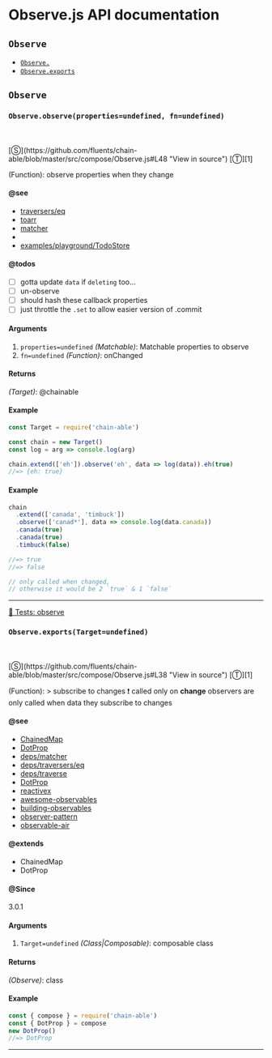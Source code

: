 # Observe.js API documentation

<!-- div class="toc-container" -->

<!-- div -->

## `Observe`
* <a href="#Observe-prototype-"  data-meta="observe properties undefined fn undefined"  data-call="observe properties undefined fn undefined"  data-category="Methods"  data-description="Function observe properties when they change"  data-member="Observe"  data-see="href https github com fluents chain able blob master src deps traversers eq js label traversers eq href https github com fluents chain able blob master src deps to setToArray js label toarr href https github com fluents chain able blob master src deps is matcher js label matcher href https github com fluents chain able search utf8 E2 9C 93 q examples playground TodoStore type label examples playground TodoStore"  data-todos="gotta update data if deleting too un observe should hash these callback properties just throttle the set to allow easier version of commit"  data-all="meta observe properties undefined fn undefined call observe properties undefined fn undefined category Methods description Function observe properties when they change name member Observe see href https github com fluents chain able blob master src deps traversers eq js label traversers eq href https github com fluents chain able blob master src deps to setToArray js label toarr href https github com fluents chain able blob master src deps is matcher js label matcher href https github com fluents chain able search utf8 E2 9C 93 q examples playground TodoStore type label examples playground TodoStore notes todos gotta update data if deleting too n un observe n should hash these callback properties n just throttle the set to allow easier version of commit n klassProps" >`Observe.`</a>
* <a href="#Observe-prototype-exports"  data-meta="ChainedMap DotProp exports Target undefined"  data-call="exports Target undefined"  data-category="Chainable"  data-description="Function subscribe to changes called only on change observers are only called when data they subscribe to changes"  data-name="exports"  data-member="Observe"  data-see="href https github com fluents chain able blob master src ChainedMap js label ChainedMap href https github com fluents chain able blob master src compose DotProp js label DotProp href https github com fluents chain able blob master src deps matcher any key val js label deps matcher href https github com fluents chain able blob master src deps traversers eq js label deps traversers eq href https github com fluents chain able blob master src deps traverse js label deps traverse href https github com fluents chain able blob master src compose DotProp js label DotProp href https github com ReactiveX rxjs blob master src Subscriber ts label reactivex href https github com sindresorhus awesome observables label awesome observables href https medium com benlesh learning observable by building observable d5da57405d87 label building observables href https github com iluwatar java design patterns tree master observer label observer pattern href https github com tusharmath observable air label observable air"  data-all="meta ChainedMap DotProp n n exports Target undefined call exports Target undefined category Chainable description Function subscribe to changes called only on change observers are only called when data they subscribe to changes name exports member Observe see href https github com fluents chain able blob master src ChainedMap js label ChainedMap href https github com fluents chain able blob master src compose DotProp js label DotProp href https github com fluents chain able blob master src deps matcher any key val js label deps matcher href https github com fluents chain able blob master src deps traversers eq js label deps traversers eq href https github com fluents chain able blob master src deps traverse js label deps traverse href https github com fluents chain able blob master src compose DotProp js label DotProp href https github com ReactiveX rxjs blob master src Subscriber ts label reactivex href https github com sindresorhus awesome observables label awesome observables href https medium com benlesh learning observable by building observable d5da57405d87 label building observables href https github com iluwatar java design patterns tree master observer label observer pattern href https github com tusharmath observable air label observable air notes todos klassProps" >`Observe.exports`</a>

<!-- /div -->

<!-- /div -->

<!-- div class="doc-container" -->

<!-- div -->

## `Observe`

<!-- div -->

<h3 id="Observe-prototype-" data-member="Observe" data-category="Methods" data-name="Observe"><code>Observe.observe(properties=undefined, fn=undefined)</code></h3>
<br>
<br>
[&#x24C8;](https://github.com/fluents/chain-able/blob/master/src/compose/Observe.js#L48 "View in source") [&#x24C9;][1]

(Function): observe properties when they change


#### @see 

* <a href="https://github.com/fluents/chain-able/blob/master/src/deps/traversers/eq.js" >traversers/eq</a>
* <a href="https://github.com/fluents/chain-able/blob/master/src/deps/to/setToArray.js" >toarr</a>
* <a href="https://github.com/fluents/chain-able/blob/master/src/deps/is/matcher.js" >matcher</a>
* <a href="undefined" ></a>
* <a href="https://github.com/fluents/chain-able/search?utf8=%E2%9C%93&q=examples/playground/TodoStore&type=" >examples/playground/TodoStore</a>

#### @todos 

- [ ] gotta update `data` if `deleting` too...
- [ ] un-observe
- [ ] should hash these callback properties
- [ ] just throttle the `.set` to allow easier version of .commit
 
#### Arguments
1. `properties=undefined` *(Matchable)*: Matchable properties to observe
2. `fn=undefined` *(Function)*: onChanged

#### Returns
*(Target)*: @chainable

#### Example
```js
const Target = require('chain-able')

const chain = new Target()
const log = arg => console.log(arg)

chain.extend(['eh']).observe('eh', data => log(data)).eh(true)
//=> {eh: true}

```
#### Example
```js
chain
  .extend(['canada', 'timbuck'])
  .observe(['canad*'], data => console.log(data.canada))
  .canada(true)
  .canada(true)
  .timbuck(false)

//=> true
//=> false

// only called when changed,
// otherwise it would be 2 `true` & 1 `false`

```
---

<!-- /div -->

<!-- div -->

<a href="https://github.com/fluents/chain-able/blob/master/test/observe.js">🔬  Tests: observe</a>&nbsp;

<h3 id="Observe-prototype-exports" data-member="Observe" data-category="Chainable" data-name="exports"><code>Observe.exports(Target=undefined)</code></h3>
<br>
<br>
[&#x24C8;](https://github.com/fluents/chain-able/blob/master/src/compose/Observe.js#L38 "View in source") [&#x24C9;][1]

(Function): > subscribe to changes ❗ called only on **change** observers are only called when data they subscribe to changes


#### @see 

* <a href="https://github.com/fluents/chain-able/blob/master/src/ChainedMap.js" >ChainedMap</a>
* <a href="https://github.com/fluents/chain-able/blob/master/src/compose/DotProp.js" >DotProp</a>
* <a href="https://github.com/fluents/chain-able/blob/master/src/deps/matcher/any-key-val.js" >deps/matcher</a>
* <a href="https://github.com/fluents/chain-able/blob/master/src/deps/traversers/eq.js" >deps/traversers/eq</a>
* <a href="https://github.com/fluents/chain-able/blob/master/src/deps/traverse.js" >deps/traverse</a>
* <a href="https://github.com/fluents/chain-able/blob/master/src/compose/DotProp.js" >DotProp</a>
* <a href="https://github.com/ReactiveX/rxjs/blob/master/src/Subscriber.ts" >reactivex</a>
* <a href="https://github.com/sindresorhus/awesome-observables" >awesome-observables</a>
* <a href="https://medium.com/@benlesh/learning-observable-by-building-observable-d5da57405d87" >building-observables</a>
* <a href="https://github.com/iluwatar/java-design-patterns/tree/master/observer" >observer-pattern</a>
* <a href="https://github.com/tusharmath/observable-air" >observable-air</a>

#### @extends 

* ChainedMap
* DotProp



#### @Since
3.0.1

#### Arguments
1. `Target=undefined` *(Class|Composable)*: composable class

#### Returns
*(Observe)*: class

#### Example
```js
const { compose } = require('chain-able')
const { DotProp } = compose
new DotProp()
//=> DotProp

```
---

<!-- /div -->

<!-- /div -->

<!-- /div -->

 [1]: #observe "Jump back to the TOC."
